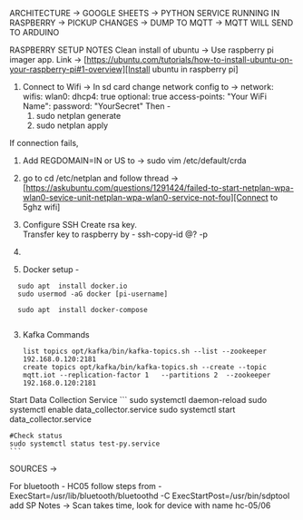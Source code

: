 ARCHITECTURE ->
    GOOGLE SHEETS -> PYTHON SERVICE RUNNING IN RASPBERRY -> PICKUP CHANGES -> DUMP TO MQTT -> MQTT WILL SEND TO ARDUINO
    

RASPBERRY SETUP NOTES
 Clean install of ubuntu -> Use raspberry pi imager app. Link -> [https://ubuntu.com/tutorials/how-to-install-ubuntu-on-your-raspberry-pi#1-overview][Install ubuntu in raspberry pi]
 1. Connect to Wifi ->
  In sd card change network config to ->
    network:
      wifis:
        wlan0:
          dhcp4: true
          optional: true
          access-points:
            "Your WiFi Name":
              password: "YourSecret"
  Then - 
    1. sudo netplan generate
    2. sudo netplan apply
 
  If connection fails,
   1. Add REGDOMAIN=IN or US to -> sudo vim /etc/default/crda 
   2. go to cd /etc/netplan and follow thread -> [https://askubuntu.com/questions/1291424/failed-to-start-netplan-wpa-wlan0-sevice-unit-netplan-wpa-wlan0-service-not-fou][Connect to 5ghz wifi]
 
 2. Configure SSH
    Create rsa key.   
    Transfer key to raspberry by - ssh-copy-id <username>@?<host> -p<ssh port>
 
 3. 
 
 2. Docker setup -
  ```
    sudo apt  install docker.io
    sudo usermod -aG docker [pi-username]
    
    sudo apt  install docker-compose
    
 ```

 3. Kafka Commands
    ```
    list topics opt/kafka/bin/kafka-topics.sh --list --zookeeper 192.168.0.120:2181
    create topics opt/kafka/bin/kafka-topics.sh --create --topic mqtt.iot --replication-factor 1   --partitions 2  --zookeeper 192.168.0.120:2181
    ```
    
Start Data Collection Service
    ```
    sudo systemctl daemon-reload
    sudo systemctl enable data_collector.service
    sudo systemctl start data_collector.service
    
    #Check status
    sudo systemctl status test-py.service
    ```
    


SOURCES ->

For bluetooth - HC05 follow steps from -   ExecStart=/usr/lib/bluetooth/bluetoothd -C
ExecStartPost=/usr/bin/sdptool add SP
Notes -> Scan takes time, look for device with name hc-05/06




[Install ubuntu in raspberry pi]: https://ubuntu.com/tutorials/how-to-install-ubuntu-on-your-raspberry-pi#1-overview

[Connect to 5ghz wifi]: https://askubuntu.com/questions/1291424/failed-to-start-netplan-wpa-wlan0-sevice-unit-netplan-wpa-wlan0-service-not-fou